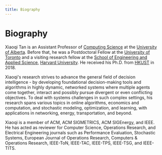```yaml
---
title: Biography
---
```


# Biography


Xiaoqi Tan is an Assistant Professor of [Computing Science](https://www.ualberta.ca/computing-science/index.html) at the [University of Alberta](https://www.ualberta.ca/index.html). Before that, he was a Postdoctoral Fellow at the [University of Toronto](https://www.utoronto.ca/) and a visiting research fellow at the [School of Engineering and Applied Science](https://www.seas.harvard.edu/), [Harvard University](https://harvard.edu). He received his Ph.D.  from [HKUST](https://hkust.edu.hk/) in 2018.

Xiaoqi's research strives to advance the general field of decision intelligence - by developing foundational decision-making tools and algorithms in highly dynamic, networked systems where multiple agents come together, interact and possibly pursue divergent or even conflicting objectives. To deal with systems challenges in such complex settings, his research spans various topics in online algorithms, economics and computation, and stochastic modeling, optimization, and learning,  with applications in networking, energy, transportation, and beyond. 

Xiaoqi is a member of ACM, ACM SIGMETRICS, ACM SIGEnergy, and IEEE. He has acted as reviewer for Computer Science, Operations Research, and Electrical Engineering journals such as Performance Evaluation, Stochastic Systems,  European Journal of Operations Research, Computers & Operations Research, IEEE-ToN, IEEE-TAC,  IEEE-TPS, IEEE-TSG, and IEEE-TITS. 